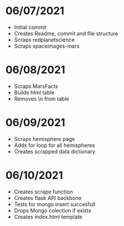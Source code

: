
# 06/07/2021
- Initial commit
- Creates Readme, commit and file structure
- Scraps redplanetscience
- Scraps spaceimages-mars

# 06/08/2021
- Scraps MarsFacts
- Builds html table
- Removes \n from table

# 06/09/2021
- Scraps hemisphere page
- Adds for loop for all hemispheres
- Creates scrapped data dictionary

# 06/10/2021
- Creates scrape function
- Creates flask API backbone
- Tests for mongo insert succesfull
- Drops Mongo colection if exists
- Creates index.html template